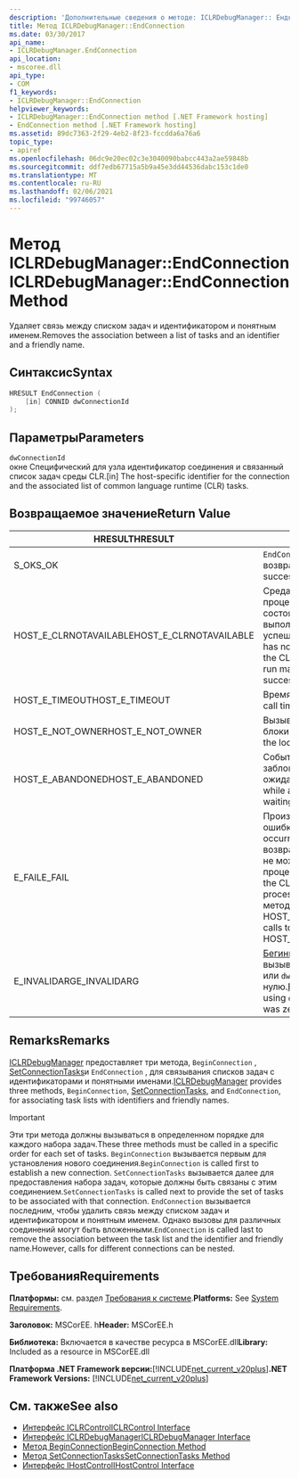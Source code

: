 ```yaml
---
description: 'Дополнительные сведения о методе: ICLRDebugManager:: Ендконнектион'
title: Метод ICLRDebugManager::EndConnection
ms.date: 03/30/2017
api_name:
- ICLRDebugManager.EndConnection
api_location:
- mscoree.dll
api_type:
- COM
f1_keywords:
- ICLRDebugManager::EndConnection
helpviewer_keywords:
- ICLRDebugManager::EndConnection method [.NET Framework hosting]
- EndConnection method [.NET Framework hosting]
ms.assetid: 89dc7363-2f29-4eb2-8f23-fccdda6a76a6
topic_type:
- apiref
ms.openlocfilehash: 06dc9e20ec02c3e3040090babcc443a2ae59848b
ms.sourcegitcommit: ddf7edb67715a5b9a45e3dd44536dabc153c1de0
ms.translationtype: MT
ms.contentlocale: ru-RU
ms.lasthandoff: 02/06/2021
ms.locfileid: "99746057"
---
```

# <a name="iclrdebugmanagerendconnection-method"></a><span data-ttu-id="45d6f-103">Метод ICLRDebugManager::EndConnection</span><span class="sxs-lookup"><span data-stu-id="45d6f-103">ICLRDebugManager::EndConnection Method</span></span>

<span data-ttu-id="45d6f-104">Удаляет связь между списком задач и идентификатором и понятным именем.</span><span class="sxs-lookup"><span data-stu-id="45d6f-104">Removes the association between a list of tasks and an identifier and a friendly name.</span></span>  
  
## <a name="syntax"></a><span data-ttu-id="45d6f-105">Синтаксис</span><span class="sxs-lookup"><span data-stu-id="45d6f-105">Syntax</span></span>  
  
```cpp  
HRESULT EndConnection (  
    [in] CONNID dwConnectionId  
);  
```  
  
## <a name="parameters"></a><span data-ttu-id="45d6f-106">Параметры</span><span class="sxs-lookup"><span data-stu-id="45d6f-106">Parameters</span></span>  

 `dwConnectionId`  
 <span data-ttu-id="45d6f-107">окне Специфический для узла идентификатор соединения и связанный список задач среды CLR.</span><span class="sxs-lookup"><span data-stu-id="45d6f-107">[in] The host-specific identifier for the connection and the associated list of common language runtime (CLR) tasks.</span></span>  
  
## <a name="return-value"></a><span data-ttu-id="45d6f-108">Возвращаемое значение</span><span class="sxs-lookup"><span data-stu-id="45d6f-108">Return Value</span></span>  
  
|<span data-ttu-id="45d6f-109">HRESULT</span><span class="sxs-lookup"><span data-stu-id="45d6f-109">HRESULT</span></span>|<span data-ttu-id="45d6f-110">Описание:</span><span class="sxs-lookup"><span data-stu-id="45d6f-110">Description</span></span>|  
|-------------|-----------------|  
|<span data-ttu-id="45d6f-111">S_OK</span><span class="sxs-lookup"><span data-stu-id="45d6f-111">S_OK</span></span>|<span data-ttu-id="45d6f-112">`EndConnection` успешно возвращено.</span><span class="sxs-lookup"><span data-stu-id="45d6f-112">`EndConnection` returned successfully.</span></span>|  
|<span data-ttu-id="45d6f-113">HOST_E_CLRNOTAVAILABLE</span><span class="sxs-lookup"><span data-stu-id="45d6f-113">HOST_E_CLRNOTAVAILABLE</span></span>|<span data-ttu-id="45d6f-114">Среда CLR не была загружена в процесс, или среда CLR находится в состоянии, в котором она не может выполнить управляемый код или успешно обработать вызов.</span><span class="sxs-lookup"><span data-stu-id="45d6f-114">The CLR has not been loaded into a process, or the CLR is in a state in which it cannot run managed code or process the call successfully.</span></span>|  
|<span data-ttu-id="45d6f-115">HOST_E_TIMEOUT</span><span class="sxs-lookup"><span data-stu-id="45d6f-115">HOST_E_TIMEOUT</span></span>|<span data-ttu-id="45d6f-116">Время ожидания вызова истекло.</span><span class="sxs-lookup"><span data-stu-id="45d6f-116">The call timed out.</span></span>|  
|<span data-ttu-id="45d6f-117">HOST_E_NOT_OWNER</span><span class="sxs-lookup"><span data-stu-id="45d6f-117">HOST_E_NOT_OWNER</span></span>|<span data-ttu-id="45d6f-118">Вызывающий объект не владеет блокировкой.</span><span class="sxs-lookup"><span data-stu-id="45d6f-118">The caller does not own the lock.</span></span>|  
|<span data-ttu-id="45d6f-119">HOST_E_ABANDONED</span><span class="sxs-lookup"><span data-stu-id="45d6f-119">HOST_E_ABANDONED</span></span>|<span data-ttu-id="45d6f-120">Событие было отменено, пока заблокированный поток или волокно ожидают его.</span><span class="sxs-lookup"><span data-stu-id="45d6f-120">An event was canceled while a blocked thread or fiber was waiting on it.</span></span>|  
|<span data-ttu-id="45d6f-121">E_FAIL</span><span class="sxs-lookup"><span data-stu-id="45d6f-121">E_FAIL</span></span>|<span data-ttu-id="45d6f-122">Произошла неизвестная фатальная ошибка.</span><span class="sxs-lookup"><span data-stu-id="45d6f-122">An unknown catastrophic failure occurred.</span></span> <span data-ttu-id="45d6f-123">После того как метод возвращает E_FAIL, среда CLR больше не может использоваться в процессе.</span><span class="sxs-lookup"><span data-stu-id="45d6f-123">After a method returns E_FAIL, the CLR is no longer usable within the process.</span></span> <span data-ttu-id="45d6f-124">Последующие вызовы методов размещения возвращают HOST_E_CLRNOTAVAILABLE.</span><span class="sxs-lookup"><span data-stu-id="45d6f-124">Subsequent calls to hosting methods return HOST_E_CLRNOTAVAILABLE.</span></span>|  
|<span data-ttu-id="45d6f-125">E_INVALIDARG</span><span class="sxs-lookup"><span data-stu-id="45d6f-125">E_INVALIDARG</span></span>|<span data-ttu-id="45d6f-126">[Бегинконнектион](iclrdebugmanager-beginconnection-method.md) никогда не вызывался с помощью `dwConnectionId` , или `dwConnectionId` равен нулю.</span><span class="sxs-lookup"><span data-stu-id="45d6f-126">[BeginConnection](iclrdebugmanager-beginconnection-method.md) was never called using `dwConnectionId`, or `dwConnectionId` was zero.</span></span>|  
  
## <a name="remarks"></a><span data-ttu-id="45d6f-127">Remarks</span><span class="sxs-lookup"><span data-stu-id="45d6f-127">Remarks</span></span>  

 <span data-ttu-id="45d6f-128">[ICLRDebugManager](iclrdebugmanager-interface.md) предоставляет три метода, `BeginConnection` , [SetConnectionTasks](iclrdebugmanager-setconnectiontasks-method.md)и `EndConnection` , для связывания списков задач с идентификаторами и понятными именами.</span><span class="sxs-lookup"><span data-stu-id="45d6f-128">[ICLRDebugManager](iclrdebugmanager-interface.md) provides three methods, `BeginConnection`, [SetConnectionTasks](iclrdebugmanager-setconnectiontasks-method.md), and `EndConnection`, for associating task lists with identifiers and friendly names.</span></span>  
  
> [!IMPORTANT]
> <span data-ttu-id="45d6f-129">Эти три метода должны вызываться в определенном порядке для каждого набора задач.</span><span class="sxs-lookup"><span data-stu-id="45d6f-129">These three methods must be called in a specific order for each set of tasks.</span></span> <span data-ttu-id="45d6f-130">`BeginConnection` вызывается первым для установления нового соединения.</span><span class="sxs-lookup"><span data-stu-id="45d6f-130">`BeginConnection` is called first to establish a new connection.</span></span> <span data-ttu-id="45d6f-131">`SetConnectionTasks` вызывается далее для предоставления набора задач, которые должны быть связаны с этим соединением.</span><span class="sxs-lookup"><span data-stu-id="45d6f-131">`SetConnectionTasks` is called next to provide the set of tasks to be associated with that connection.</span></span> <span data-ttu-id="45d6f-132">`EndConnection` вызывается последним, чтобы удалить связь между списком задач и идентификатором и понятным именем. Однако вызовы для различных соединений могут быть вложенными.</span><span class="sxs-lookup"><span data-stu-id="45d6f-132">`EndConnection` is called last to remove the association between the task list and the identifier and friendly name.However, calls for different connections can be nested.</span></span>  
  
## <a name="requirements"></a><span data-ttu-id="45d6f-133">Требования</span><span class="sxs-lookup"><span data-stu-id="45d6f-133">Requirements</span></span>  

 <span data-ttu-id="45d6f-134">**Платформы:** см. раздел [Требования к системе](../../get-started/system-requirements.md).</span><span class="sxs-lookup"><span data-stu-id="45d6f-134">**Platforms:** See [System Requirements](../../get-started/system-requirements.md).</span></span>  
  
 <span data-ttu-id="45d6f-135">**Заголовок:** MSCorEE. h</span><span class="sxs-lookup"><span data-stu-id="45d6f-135">**Header:** MSCorEE.h</span></span>  
  
 <span data-ttu-id="45d6f-136">**Библиотека:** Включается в качестве ресурса в MSCorEE.dll</span><span class="sxs-lookup"><span data-stu-id="45d6f-136">**Library:** Included as a resource in MSCorEE.dll</span></span>  
  
 <span data-ttu-id="45d6f-137">**Платформа .NET Framework версии:**[!INCLUDE[net_current_v20plus](../../../../includes/net-current-v20plus-md.md)]</span><span class="sxs-lookup"><span data-stu-id="45d6f-137">**.NET Framework Versions:** [!INCLUDE[net_current_v20plus](../../../../includes/net-current-v20plus-md.md)]</span></span>  
  
## <a name="see-also"></a><span data-ttu-id="45d6f-138">См. также</span><span class="sxs-lookup"><span data-stu-id="45d6f-138">See also</span></span>

- [<span data-ttu-id="45d6f-139">Интерфейс ICLRControl</span><span class="sxs-lookup"><span data-stu-id="45d6f-139">ICLRControl Interface</span></span>](iclrcontrol-interface.md)
- [<span data-ttu-id="45d6f-140">Интерфейс ICLRDebugManager</span><span class="sxs-lookup"><span data-stu-id="45d6f-140">ICLRDebugManager Interface</span></span>](iclrdebugmanager-interface.md)
- [<span data-ttu-id="45d6f-141">Метод BeginConnection</span><span class="sxs-lookup"><span data-stu-id="45d6f-141">BeginConnection Method</span></span>](iclrdebugmanager-beginconnection-method.md)
- [<span data-ttu-id="45d6f-142">Метод SetConnectionTasks</span><span class="sxs-lookup"><span data-stu-id="45d6f-142">SetConnectionTasks Method</span></span>](iclrdebugmanager-setconnectiontasks-method.md)
- [<span data-ttu-id="45d6f-143">Интерфейс IHostControl</span><span class="sxs-lookup"><span data-stu-id="45d6f-143">IHostControl Interface</span></span>](ihostcontrol-interface.md)
